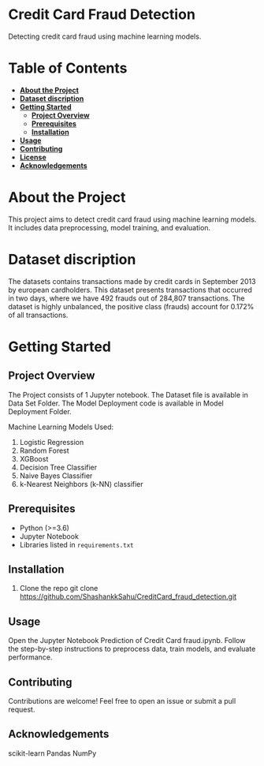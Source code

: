 # Credit Card Fraud Detection

Detecting credit card fraud using machine learning models.

# Table of Contents
- **[About the Project](#1)**
- **[Dataset discription](#1.1)**
- **[Getting Started](#2)**
  - **[Project Overview](#2.1.1)**
  - **[Prerequisites](#2.1)**
  - **[Installation](#2.2)**
- **[Usage](#3)**
- **[Contributing](#4)**
- **[License]()**
- **[Acknowledgements](#6)**

<a id='1'></a>
# About the Project
This project aims to detect credit card fraud using machine learning models. It includes data preprocessing, model training, and evaluation.

<a id='1.1'></a>
# Dataset discription
The datasets contains transactions made by credit cards in September 2013 by european cardholders. This dataset presents transactions that occurred in two days, where we have 492 frauds out of 284,807 transactions. The dataset is highly unbalanced, the positive class (frauds) account for 0.172% of all transactions.

<a id='2'></a>
# Getting Started

<a id='2.1.1'></a>
## Project Overview
The Project consists of 1 Jupyter notebook.
The Dataset file is available in Data Set Folder.
The Model Deployment code is available in Model Deployment Folder.

Machine Learning Models Used:
  1. Logistic Regression
  2. Random Forest
  3. XGBoost
  4. Decision Tree Classifier
  5. Naive Bayes Classifier
  6. k-Nearest Neighbors (k-NN) classifier

<a id='2.1'></a>
## Prerequisites
* Python (>=3.6)
* Jupyter Notebook
* Libraries listed in `requirements.txt`

<a id='2.2'></a>
## Installation
  1. Clone the repo
      git clone https://github.com/ShashankkSahu/CreditCard_fraud_detection.git
     
<a id='3'></a>     
## Usage
Open the Jupyter Notebook Prediction of Credit Card fraud.ipynb. Follow the step-by-step instructions to preprocess data, train models, and evaluate performance.

<a id='4'></a>
## Contributing
Contributions are welcome! Feel free to open an issue or submit a pull request.

<a id='6'></a>
## Acknowledgements
scikit-learn Pandas NumPy
